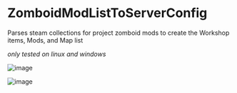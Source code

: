 # ZomboidModListToServerConfig
Parses steam collections for project zomboid mods to create the Workshop items, Mods, and Map list

*only tested on linux and windows*

![image](https://github.com/brandontthompson/ZomboidModListToServerConfig/assets/30943746/ee018a12-0937-4d51-a13c-46e952861a9d)


![image](https://github.com/brandontthompson/ZomboidModListToServerConfig/assets/30943746/f89c86e6-8a65-4e1f-bcfc-dee9d2a9be6c)
